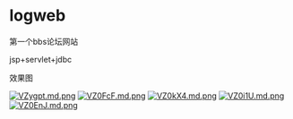 

# logweb
第一个bbs论坛网站

jsp+servlet+jdbc

效果图

[![VZygpt.md.png](https://s2.ax1x.com/2019/05/27/VZygpt.md.png)](https://imgchr.com/i/VZygpt)
[![VZ0FcF.md.png](https://s2.ax1x.com/2019/05/27/VZ0FcF.md.png)](https://imgchr.com/i/VZ0FcF)
[![VZ0kX4.md.png](https://s2.ax1x.com/2019/05/27/VZ0kX4.md.png)](https://imgchr.com/i/VZ0kX4)
[![VZ0i1U.md.png](https://s2.ax1x.com/2019/05/27/VZ0i1U.md.png)](https://imgchr.com/i/VZ0i1U)
[![VZ0EnJ.md.png](https://s2.ax1x.com/2019/05/27/VZ0EnJ.md.png)](https://imgchr.com/i/VZ0EnJ)
